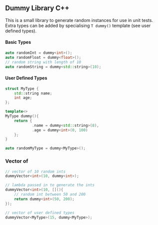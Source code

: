 ## Dummy Library C++

This is a small library to generate random instances for use in unit tests.
Extra types can be added by specialising `T dummy()` template (see user defined types).

#### Basic Types
```c++
auto randomInt = dummy<int>();
auto randomFloat = dummy<float>();
// random string with length of 10
auto randomString = dummy<std::string>(10);
```

#### User Defined Types
```c++
struct MyType {
    std::string name;
    int age;
};

template<>
MyType dummy(){
    return {
            .name = dummy<std::string>(8),
            .age = dummy<int>(0, 100)
    };
}

auto randomMyType = dummy<MyType>();
```

### Vector of
```c++
// vector of 10 random ints
dummyVector<int>(10, dummy<int>);

// lambda passed in to generate the ints
dummyVector<int>(10, [](){
    // random int between 50 and 200
    return dummy<int>(50, 200);
});

// vector of user defined types
dummyVector<MyType>(15, dummy<MyType>);
```